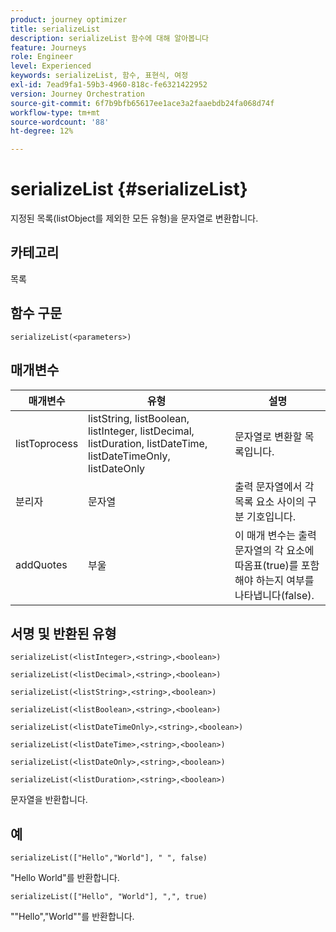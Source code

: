 ```yaml
---
product: journey optimizer
title: serializeList
description: serializeList 함수에 대해 알아봅니다
feature: Journeys
role: Engineer
level: Experienced
keywords: serializeList, 함수, 표현식, 여정
exl-id: 7ead9fa1-59b3-4960-818c-fe6321422952
version: Journey Orchestration
source-git-commit: 6f7b9bfb65617ee1ace3a2faaebdb24fa068d74f
workflow-type: tm+mt
source-wordcount: '88'
ht-degree: 12%

---
```


# serializeList {#serializeList}

지정된 목록(listObject를 제외한 모든 유형)을 문자열로 변환합니다.

## 카테고리

목록

## 함수 구문

`serializeList(<parameters>)`

## 매개변수

| 매개변수 | 유형 | 설명 |
|-----------|------------------|------------------|
| listToprocess | listString, listBoolean, listInteger, listDecimal, listDuration, listDateTime, listDateTimeOnly, listDateOnly | 문자열로 변환할 목록입니다. |
| 분리자 | 문자열 | 출력 문자열에서 각 목록 요소 사이의 구분 기호입니다. |
| addQuotes | 부울 | 이 매개 변수는 출력 문자열의 각 요소에 따옴표(true)를 포함해야 하는지 여부를 나타냅니다(false). |

## 서명 및 반환된 유형

`serializeList(<listInteger>,<string>,<boolean>)`

`serializeList(<listDecimal>,<string>,<boolean>)`

`serializeList(<listString>,<string>,<boolean>)`

`serializeList(<listBoolean>,<string>,<boolean>)`

`serializeList(<listDateTimeOnly>,<string>,<boolean>)`

`serializeList(<listDateTime>,<string>,<boolean>)`

`serializeList(<listDateOnly>,<string>,<boolean>)`

`serializeList(<listDuration>,<string>,<boolean>)`

문자열을 반환합니다.

## 예

`serializeList(["Hello","World"], " ", false)`

&quot;Hello World&quot;를 반환합니다.

`serializeList(["Hello", "World"], ",", true)`

&quot;&quot;Hello&quot;,&quot;World&quot;&quot;를 반환합니다.
